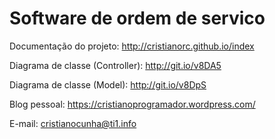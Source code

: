 # Software de ordem de servico

Documentação do projeto: http://cristianorc.github.io/index

Diagrama de classe (Controller): http://git.io/v8DA5

Diagrama de classe (Model): http://git.io/v8DpS

Blog pessoal: https://cristianoprogramador.wordpress.com/

E-mail: cristianocunha@ti1.info
